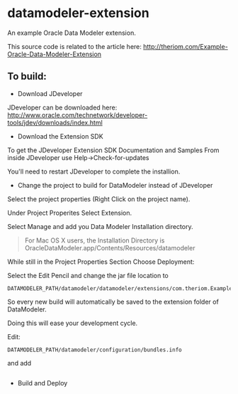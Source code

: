 # datamodeler-extension
An example Oracle Data Modeler extension.

This source code is related to the article here: http://theriom.com/Example-Oracle-Data-Modeler-Extension

## To build:
* Download JDeveloper

JDeveloper can be downloaded here: http://www.oracle.com/technetwork/developer-tools/jdev/downloads/index.html

* Download the Extension SDK

To get the JDeveloper Extension SDK Documentation and Samples From inside JDeveloper use Help->Check-for-updates

You'll need to restart JDeveloper to complete the installion.

* Change the project to build for DataModeler instead of JDeveloper

Select the project properties (Right Click on the project name).

Under Project Properites Select Extension.
  
Select Manage and add you Data Modeler Installation directory.

> For Mac OS X users, the Installation Directory is OracleDataModeler.app/Contents/Resources/datamodeler  

While still in the Project Properties Section Choose Deployment:

Select the Edit Pencil and change the jar file location to

```
DATAMODELER_PATH/datamodeler/datamodeler/extensions/com.theriom.ExampleExtension.jar
```

So every new build will automatically be saved to the extension folder of DataModeler.

Doing this will ease your development cycle.

Edit:

```
DATAMODELER_PATH/datamodeler/configuration/bundles.info
```

and add

``` com.theriom.ExampleExtension,11.1.1,../datamodeler/extensions/com.theriom.ExampleExtension.jar,4,false
```

* Build and Deploy

